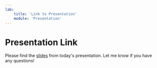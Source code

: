 ```yaml
---
lab:
    title: 'Link to Presentation'
    module: 'Presentation'
---
```


# Presentation Link

Please find the [slides]() from today's presentation. Let me know if you have any questions!
